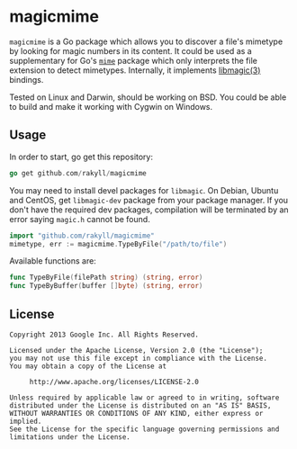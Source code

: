 # magicmime

`magicmime` is a Go package which allows you to discover a file's mimetype by looking for magic numbers in its content. It could be used as a supplementary for Go's [`mime`](http://golang.org/pkg/mime/) package which only interprets the file extension to detect mimetypes. Internally, it implements [libmagic(3)](http://linux.die.net/man/3/libmagic) bindings.

Tested on Linux and Darwin, should be working on BSD. You could be able to build and make it working with Cygwin on Windows.

## Usage
In order to start, go get this repository:
~~~ go
go get github.com/rakyll/magicmime
~~~
You may need to install devel packages for `libmagic`. On Debian, Ubuntu and CentOS, get `libmagic-dev` package from your package manager. If you don't have the required dev packages, compilation will be terminated by an error saying `magic.h` cannot be found.

~~~ go
import "github.com/rakyll/magicmime"
mimetype, err := magicmime.TypeByFile("/path/to/file")
~~~

Available functions are:

~~~ go
func TypeByFile(filePath string) (string, error)
func TypeByBuffer(buffer []byte) (string, error)
~~~
    
## License
    Copyright 2013 Google Inc. All Rights Reserved.
    
    Licensed under the Apache License, Version 2.0 (the "License");
    you may not use this file except in compliance with the License.
    You may obtain a copy of the License at
    
         http://www.apache.org/licenses/LICENSE-2.0
    
    Unless required by applicable law or agreed to in writing, software
    distributed under the License is distributed on an "AS IS" BASIS,
    WITHOUT WARRANTIES OR CONDITIONS OF ANY KIND, either express or implied.
    See the License for the specific language governing permissions and
    limitations under the License.